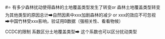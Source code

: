 #⭐ 
有多少森林扰动使得森林的土地覆盖类型发生了转变or 森林土地覆盖类型转变为其他类型的原因总计➡自然因素中xxx加剧森林的减少 or xxx的效应不可忽视
➡中国竹林受xxx影响，验证用B数据（强相关性、看看物候）


CCDC的限制 系数区分土地覆盖类型➡ 这个系数也可以区分扰动类型